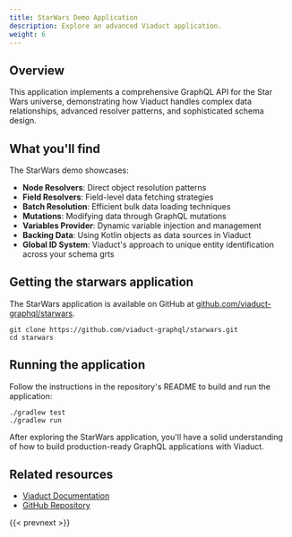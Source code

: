 ```yaml
---
title: StarWars Demo Application
description: Explore an advanced Viaduct application.
weight: 6
---
```

## Overview
This application implements a comprehensive GraphQL API for the Star Wars universe, demonstrating how Viaduct handles
complex data relationships, advanced resolver patterns, and sophisticated schema design.

## What you'll find

The StarWars demo showcases:
- **Node Resolvers**: Direct object resolution patterns
- **Field Resolvers**: Field-level data fetching strategies
- **Batch Resolution**: Efficient bulk data loading techniques
- **Mutations**: Modifying data through GraphQL mutations
- **Variables Provider**: Dynamic variable injection and management
- **Backing Data**: Using Kotlin objects as data sources in Viaduct
- **Global ID System**: Viaduct's approach to unique entity identification across your schema grts

## Getting the starwars application

The StarWars application is available on GitHub at [github.com/viaduct-graphql/starwars](https://github.com/viaduct-graphql/starwars).

```shell
git clone https://github.com/viaduct-graphql/starwars.git
cd starwars
```

## Running the application

Follow the instructions in the repository's README to build and run the application:

```shell
./gradlew test
./gradlew run
```

After exploring the StarWars application, you'll have a solid understanding of how to build production-ready GraphQL
applications with Viaduct.

## Related resources

- [Viaduct Documentation](../)
- [GitHub Repository](https://github.com/viaduct-graphql)

{{< prevnext >}}
